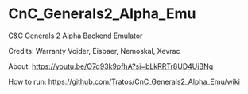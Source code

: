 # CnC_Generals2_Alpha_Emu
 C&C Generals 2 Alpha Backend Emulator

Credits: Warranty Voider, Eisbaer, Nemoskal, Xevrac

 About: https://youtu.be/O7q93k9pfhA?si=bLkRRTr8UD4UiBNg
 
 How to run: https://github.com/Tratos/CnC_Generals2_Alpha_Emu/wiki
